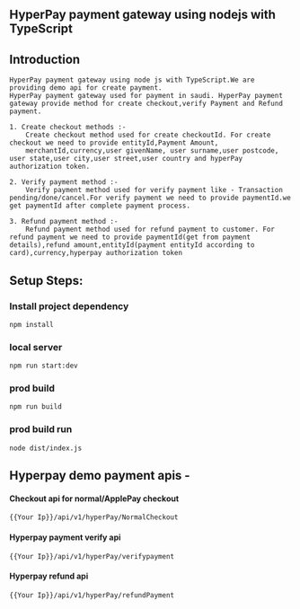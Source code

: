## HyperPay payment gateway using nodejs with TypeScript

## Introduction
    HyperPay payment gateway using node js with TypeScript.We are providing demo api for create payment.
    HyperPay payment gateway used for payment in saudi. HyperPay payment gateway provide method for create checkout,verify Payment and Refund payment.

    1. Create checkout methods :-
        Create checkout method used for create checkoutId. For create checkout we need to provide entityId,Payment Amount,
        merchantId,currency,user givenName, user surname,user postcode, user state,user city,user street,user country and hyperPay authorization token.

    2. Verify payment method :-
        Verify payment method used for verify payment like - Transaction pending/done/cancel.For verify payment we need to provide paymentId.we get paymentId after complete payment process.

    3. Refund payment method :-
        Refund payment method used for refund payment to customer. For refund payment we need to provide paymentId(get from payment details),refund amount,entityId(payment entityId according to card),currency,hyperpay authorization token
    
      
## Setup Steps:
  ### Install project dependency
  `npm install`
  ### local server
  `npm run start:dev`
  ### prod build
  `npm run build`
  ### prod build run
  `node dist/index.js`

## Hyperpay demo payment apis - 
  #### Checkout api for normal/ApplePay checkout
  `{{Your Ip}}/api/v1/hyperPay/NormalCheckout`

  #### Hyperpay payment verify api
  `{{Your Ip}}/api/v1/hyperPay/verifypayment`

  #### Hyperpay refund api
  `{{Your Ip}}/api/v1/hyperPay/refundPayment`